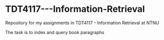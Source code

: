 # TDT4117---Information-Retrieval
Repository for my assignments in TDT4117 - Information Retrieval at NTNU


The task is to index and query book paragraphs
